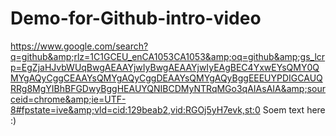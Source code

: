 # Demo-for-Github-intro-video
https://www.google.com/search?q=github&amp;rlz=1C1GCEU_enCA1053CA1053&amp;oq=github&amp;gs_lcrp=EgZjaHJvbWUqBwgAEAAYjwIyBwgAEAAYjwIyEAgBEC4YxwEYsQMY0QMYgAQyCggCEAAYsQMYgAQyCggDEAAYsQMYgAQyBggEEEUYPDIGCAUQRRg8MgYIBhBFGDwyBggHEAUYQNIBCDMyNTRqMGo3qAIAsAIA&amp;sourceid=chrome&amp;ie=UTF-8#fpstate=ive&amp;vld=cid:129beab2,vid:RGOj5yH7evk,st:0
Soem text here :)
